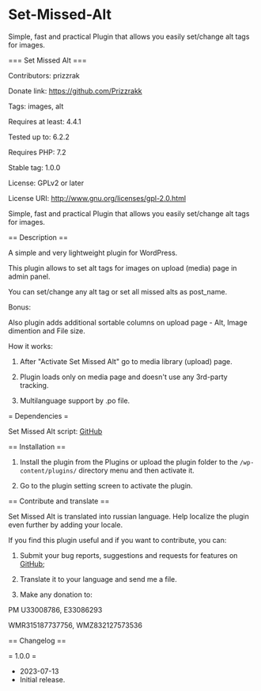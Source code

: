 # Set-Missed-Alt
Simple, fast and practical Plugin that allows you easily set/change alt tags for images.

=== Set Missed Alt ===

Contributors: prizzrak

Donate link: https://github.com/Prizzrakk

Tags: images, alt

Requires at least: 4.4.1

Tested up to: 6.2.2

Requires PHP: 7.2

Stable tag: 1.0.0

License: GPLv2 or later

License URI: http://www.gnu.org/licenses/gpl-2.0.html

Simple, fast and practical Plugin that allows you easily set/change alt tags for images.

== Description ==

A simple and very lightweight plugin for WordPress.

This plugin allows to set alt tags for images on upload (media) page in admin panel.

You can set/change any alt tag or set all missed alts as post_name.

Bonus:

Also plugin adds additional sortable columns on upload page - Alt, Image dimention and File size.

How it works:

1. After "Activate Set Missed Alt" go to media library (upload) page.

2. Plugin loads only on media page and doesn't use any 3rd-party tracking.

3. Multilanguage support by .po file.

= Dependencies =

Set Missed Alt script: [GitHub](https://github.com/Prizzrakk/Set-Missed-Alt)

== Installation ==

1. Install the plugin from the Plugins or upload the plugin folder to the `/wp-content/plugins/` directory menu and then activate it.

2. Go to the plugin setting screen to activate the plugin.

== Contribute and translate ==

Set Missed Alt is translated into russian language. Help localize the plugin even further by adding your locale.

If you find this plugin useful and if you want to contribute, you can:

1. Submit your bug reports, suggestions and requests for features on [GitHub](https://github.com/Prizzrakk/Simple-Product-Discount-for-WC);

2. Translate it to your language and send me a file.

3. Make any donation to:

PM U33008786, E33086293

WMR315187737756, WMZ832127573536

== Changelog ==

= 1.0.0 =
* 2023-07-13
* Initial release.
